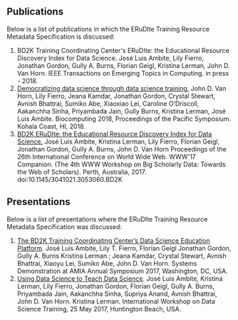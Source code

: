## Publications
Below is a list of publications in which the ERuDIte Training Resource Metadata Specification
is discussed: 
1. BD2K Training Coordinating Center's ERuDIte: the Educational Resource Discovery Index for Data Science. 
José Luis Ambite, Lily Fierro, Jonathan Gordon, Gully A. Burns, Florian Geigl, Kristina Lerman, John D. Van Horn.
IEEE Transactions on Emerging Topics in Computing. in press - 2018.
2. [Democratizing data science through data science training.](https://doi.org/10.1142/9789813235533_0027)
John D. Van Horn, Lily Fierro, Jeana Kamdar, Jonathan Gordon, Crystal Stewart, Avnish Bhattrai, Sumiko Abe, Xiaoxiao Lei, Caroline O’Driscoll, Aakanchha Sinha, Priyambada Jain, Gully Burns, Kristina Lerman, José Luis Ambite.
Biocomputing 2018, Proceedings of the Pacific Symposium. Kohala Coast, HI, 2018.
3. [BD2K ERuDIte: the Educational Resource Discovery Index for Data Science.](https://dl.acm.org/citation.cfm?id=3053060) 
José Luis Ambite, Kristina Lerman, Lily Fierro, Florian Geigl, Jonathan Gordon, Gully A. Burns, John D. Van Horn 
Proceedings of the 26th International Conference on World Wide Web. WWW'17 Companion. (The 4th WWW Workshop on Big Scholarly Data: Towards the Web of Scholars). Perth, Australia, 2017.
doi:10.1145/3041021.3053060.BD2K



## Presentations
Below is a list of presentations where the ERuDIte Training Resource Metadata Specification
was discussed: 
1. [The BD2K Training Coordinating Center’s Data Science Education Platform](https://knowledge.amia.org/65881-amia-1.3897810/t006-1.3900376/f006-1.3900377/2731974-1.3900447/2731974-1.3900448?qr=1).
José Luis Ambite,  Lily T. Fierro, Florian Geigl Jonathan Gordon, Gully A. Burns Kristina Lerman ; Jeana Kamdar, Crystal Stewart, Avnish Bhattrai, Xiaoyu Lei, Sumiko Abe, John D. Van Horn.
Systems Demonstration at AMIA Annual Symposium 2017, Washington, DC, USA.
2. [Using Data Science to Teach Data Science](https://www.youtube.com/watch?v=kk-2D-HC7t0). 
José Luis Ambite, Kristina Lerman, Lily Fierro, Jonathan Gordon, Florian Geigl, Gully A. Burns, Priyambada Jain, Aakanchha Sinha, Supriya Anand, Avnish Bhattrai, John D. Van Horn.
Kristina Lerman. International Workshop on Data Science Training, 25 May 2017, Huntington Beach, USA.

